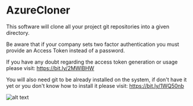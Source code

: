 # AzureCloner

This software will clone all your project git repositories into a given directory.

Be aware that if your company sets two factor authentication you must provide an Access Token instead of a password.

If you have any doubt regarding the access token generation or usage please visit: https://bit.ly/2MWlBHW

You will also need git to be already installed on the system, if don't have it yet or you don't know how to install it please visit: https://bit.ly/1WQ50nb

![alt text](https://github.com/mouralx/azurecloner/blob/master/screenshot.png)
